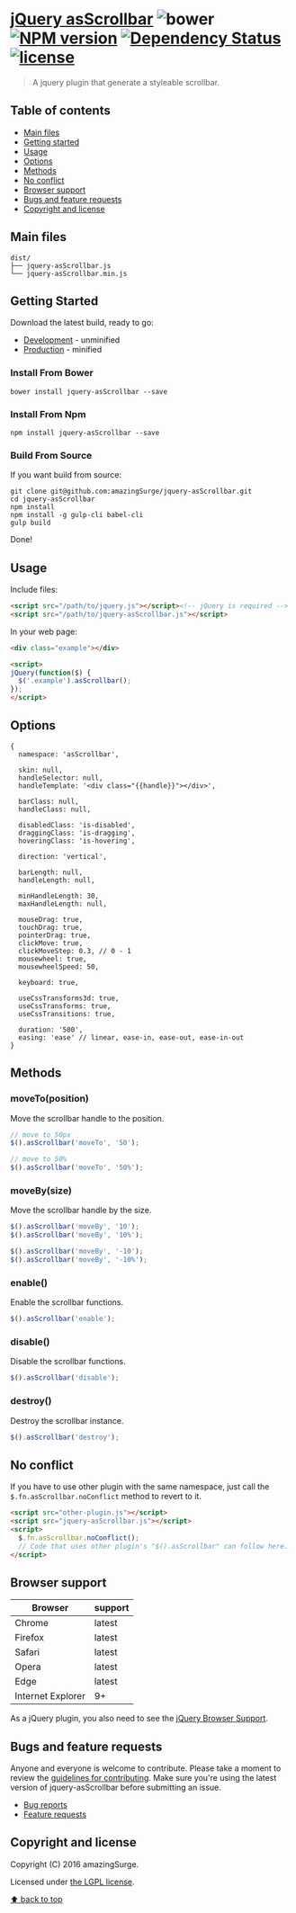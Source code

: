 # [jQuery asScrollbar](https://github.com/amazingSurge/jquery-asScrollbar) ![bower][bower-image] [![NPM version][npm-image]][npm-url] [![Dependency Status][daviddm-image]][daviddm-url] [![license]](LICENSE)

> A jquery plugin that generate a styleable scrollbar.

## Table of contents
- [Main files](#main-files)
- [Getting started](#getting-started)
- [Usage](#usage)
- [Options](#options)
- [Methods](#methods)
- [No conflict](#no-conflict)
- [Browser support](#browser-support)
- [Bugs and feature requests](#bugs-and-feature-requests)
- [Copyright and license](#copyright-and-license)

## Main files
```
dist/
├── jquery-asScrollbar.js
└── jquery-asScrollbar.min.js
```

## Getting Started
Download the latest build, ready to go:

 * [Development](https://raw.githubusercontent.com/amazingSurge/jquery-asScrollbar/master/dist/jquery-asScrollbar.js) - unminified
 * [Production](https://raw.githubusercontent.com/amazingSurge/jquery-asScrollbar/master/dist/jquery-asScrollbar.min.js) - minified

### Install From Bower
    bower install jquery-asScrollbar --save

### Install From Npm
    npm install jquery-asScrollbar --save

### Build From Source
If you want build from source:

    git clone git@github.com:amazingSurge/jquery-asScrollbar.git
    cd jquery-asScrollbar
    npm install
    npm install -g gulp-cli babel-cli
    gulp build

Done!

## Usage
Include files:

```html
<script src="/path/to/jquery.js"></script><!-- jQuery is required -->
<script src="/path/to/jquery-asScrollbar.js"></script>
```

In your web page:

```html
<div class="example"></div>

<script>
jQuery(function($) {
  $('.example').asScrollbar(); 
});
</script>
```

## Options
```
{
  namespace: 'asScrollbar',

  skin: null,
  handleSelector: null,
  handleTemplate: '<div class="{{handle}}"></div>',

  barClass: null,
  handleClass: null,

  disabledClass: 'is-disabled',
  draggingClass: 'is-dragging',
  hoveringClass: 'is-hovering',

  direction: 'vertical',

  barLength: null,
  handleLength: null,

  minHandleLength: 30,
  maxHandleLength: null,

  mouseDrag: true,
  touchDrag: true,
  pointerDrag: true,
  clickMove: true,
  clickMoveStep: 0.3, // 0 - 1
  mousewheel: true,
  mousewheelSpeed: 50,

  keyboard: true,

  useCssTransforms3d: true,
  useCssTransforms: true,
  useCssTransitions: true,

  duration: '500',
  easing: 'ease' // linear, ease-in, ease-out, ease-in-out
}
```

## Methods
### moveTo(position)
Move the scrollbar handle to the position.
```js
// move to 50px
$().asScrollbar('moveTo', '50');

// move to 50%
$().asScrollbar('moveTo', '50%');
```

### moveBy(size)
Move the scrollbar handle by the size.
```js
$().asScrollbar('moveBy', '10');
$().asScrollbar('moveBy', '10%');

$().asScrollbar('moveBy', '-10');
$().asScrollbar('moveBy', '-10%');
```

### enable()
Enable the scrollbar functions.
```js
$().asScrollbar('enable');
```

### disable()
Disable the scrollbar functions.
```js
$().asScrollbar('disable');
```

### destroy()
Destroy the scrollbar instance.
```js
$().asScrollbar('destroy');
```

## No conflict
If you have to use other plugin with the same namespace, just call the `$.fn.asScrollbar.noConflict` method to revert to it.

```html
<script src="other-plugin.js"></script>
<script src="jquery-asScrollbar.js"></script>
<script>
  $.fn.asScrollbar.noConflict();
  // Code that uses other plugin's "$().asScrollbar" can follow here.
</script>
```

## Browser support
Browser           | support
----------------- | -------
Chrome            | latest
Firefox           | latest
Safari            | latest
Opera             | latest
Edge              | latest
Internet Explorer | 9+

As a jQuery plugin, you also need to see the [jQuery Browser Support](http://jquery.com/browser-support/).

## Bugs and feature requests
Anyone and everyone is welcome to contribute. Please take a moment to
review the [guidelines for contributing](CONTRIBUTING.md). Make sure you're using the latest version of jquery-asScrollbar before submitting an issue.

* [Bug reports](CONTRIBUTING.md#bug-reports)
* [Feature requests](CONTRIBUTING.md#feature-requests)

## Copyright and license
Copyright (C) 2016 amazingSurge.

Licensed under [the LGPL license](LICENSE).

[⬆ back to top](#table-of-contents)

[bower-image]: https://img.shields.io/bower/v/jquery-asScrollbar.svg?style=flat
[bower-link]: https://david-dm.org/amazingSurge/jquery-asScrollbar/dev-status.svg
[npm-image]: https://badge.fury.io/js/jquery-asScrollbar.svg?style=flat
[npm-url]: https://npmjs.org/package/jquery-asScrollbar
[license]: https://img.shields.io/npm/l/jquery-asScrollbar.svg?style=flat
[daviddm-image]: https://david-dm.org/amazingSurge/jquery-asScrollbar.svg?style=flat
[daviddm-url]: https://david-dm.org/amazingSurge/jquery-asScrollbar
